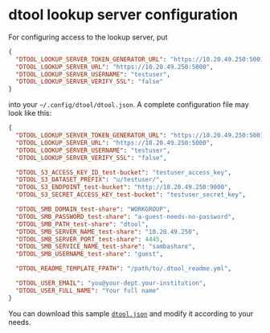 # dtool lookup server configuration

For configuring access to the lookup server, put   

```json
{
  "DTOOL_LOOKUP_SERVER_TOKEN_GENERATOR_URL": "https://10.20.49.250:5001/token",
  "DTOOL_LOOKUP_SERVER_URL": "https://10.20.49.250:5000",
  "DTOOL_LOOKUP_SERVER_USERNAME": "testuser",
  "DTOOL_LOOKUP_SERVER_VERIFY_SSL": "false"
}
```

into your `~/.config/dtool/dtool.json`.
A complete configuration file may look like this: 

```json
{
  "DTOOL_LOOKUP_SERVER_TOKEN_GENERATOR_URL": "https://10.20.49.250:5001/token",
  "DTOOL_LOOKUP_SERVER_URL": "https://10.20.49.250:5000",
  "DTOOL_LOOKUP_SERVER_USERNAME": "testuser",
  "DTOOL_LOOKUP_SERVER_VERIFY_SSL": "false",

  "DTOOL_S3_ACCESS_KEY_ID_test-bucket": "testuser_access_key",
  "DTOOL_S3_DATASET_PREFIX": "u/testuser/",
  "DTOOL_S3_ENDPOINT_test-bucket": "http://10.20.49.250:9000",
  "DTOOL_S3_SECRET_ACCESS_KEY_test-bucket": "testuser_secret_key",

  "DTOOL_SMB_DOMAIN_test-share": "WORKGROUP",
  "DTOOL_SMB_PASSWORD_test-share": "a-guest-needs-no-password",
  "DTOOL_SMB_PATH_test-share": "dtool",
  "DTOOL_SMB_SERVER_NAME_test-share": "10.20.49.250",
  "DTOOL_SMB_SERVER_PORT_test-share": 4445,
  "DTOOL_SMB_SERVICE_NAME_test-share": "sambashare",
  "DTOOL_SMB_USERNAME_test-share": "guest",

  "DTOOL_README_TEMPLATE_FPATH": "/path/to/.dtool_readme.yml",

  "DTOOL_USER_EMAIL": "you@your-dept.your-institution",
  "DTOOL_USER_FULL_NAME": "Your full name"
}
```

You can download this sample [`dtool.json`](../../samples/dtool-external.json)
and modify it according to your needs.
